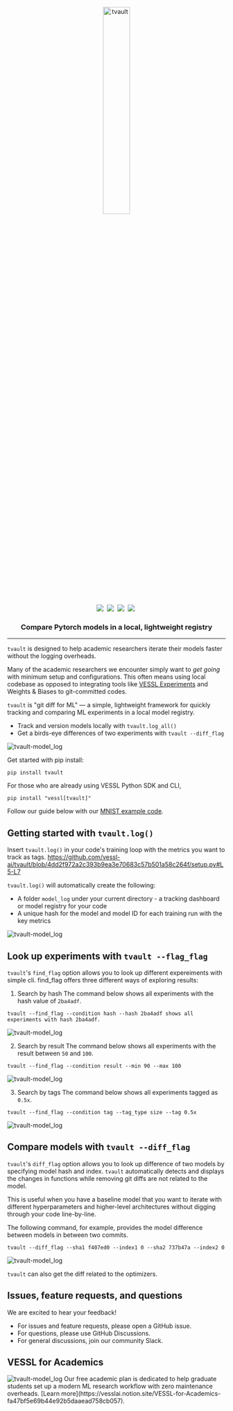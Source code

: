 <p align="center">
  <picture>
    <source media="(prefers-color-scheme: dark)" srcset="https://user-images.githubusercontent.com/97027715/232697803-3571bd58-8d4a-4c42-adba-96f300ef72c4.png" width="35%">
    <img alt="tvault" src="https://user-images.githubusercontent.com/97027715/232697811-f0a666a6-acbd-43a9-8af9-dea3e7cc0936.png" width="35%">
  </picture>
</p>

<p align="center">
    <a target="_blank" href="https://www.linkedin.com/company/vesslai"><img src="https://img.shields.io/badge/style--5eba00.svg?label=LinkedIn&logo=linkedin&style=social"></a>&nbsp;
    <a target="_blank" href="https://vesslai.medium.com/"><img src="https://img.shields.io/badge/style--5eba00.svg?label=Medium&logo=medium&style=social"></a>&nbsp;
    <a target="_blank" href="https://www.youtube.com/@vesslai4254"><img src="https://img.shields.io/badge/style--5eba00.svg?label=YouTube&logo=youtube&style=social"></a>&nbsp;
    <a target="_blank" href="https://join.slack.com/t/vessl-ai-community/shared_invite/zt-1a6schu04-NyjRKE0UMli58Z_lthBICA"><img src="https://img.shields.io/badge/Slack-Join-4A154B?logo=slack&style=social"></a>&nbsp;  
</p>

<h3 align="center">
    Compare Pytorch models in a local, lightweight registry
</h3>

----

`tvault` is designed to help academic researchers iterate their models faster without the logging overheads. 

Many of the academic researchers we encounter simply want to *get going* with minimum setup and configurations. This often means using local codebase as opposed to integrating tools like [VESSL Experiments](https://docs.vessl.ai/api-reference/python-sdk/utils/vessl.log) and Weights & Biases to git-committed codes. 

`tvault` is "git diff for ML" &mdash; a simple, lightweight framework for quickly tracking and comparing ML experiments in a local model registry. 

* Track and version models locally with `tvault.log_all()`
* Get a birds-eye differences of two experiments with `tvault --diff_flag`

<img alt="tvault-model_log" src="">

Get started with pip install:
```
pip install tvault
```

For those who are already using VESSL Python SDK and CLI,
```
pip install "vessl[tvault]"
```

Follow our guide below with our [MNIST example code](https://github.com/saeyoon17/mnist-tvault-example/blob/main/train.py). 

## Getting started with `tvault.log()`

Insert `tvault.log()` in your code's training loop with the metrics you want to track as tags.
https://github.com/vessl-ai/tvault/blob/4dd2f972a2c393b9ea3e70683c57b501a58c264f/setup.py#L5-L7

`tvault.log()` will automatically create the following:

* A folder `model_log` under your current directory - a tracking dashboard or model registry for your code
* A unique hash for the model and model ID for each training run with the key metrics

<img alt="tvault-model_log" src="">

## Look up experiments with `tvault --flag_flag`

`tvault`'s `find_flag` option allows you to look up different expereiments with simple cli. find_flag offers three different ways of exploring results:

  1. Search by hash
The command below shows all experiments with the hash value of  `2ba4adf`. 
```
tvault --find_flag --condition hash --hash 2ba4adf shows all experiments with hash 2ba4adf.
```
<img alt="tvault-model_log" src="">

  2. Search by result
The command below shows all experiments with the result between `50` and `100`.
```
tvault --find_flag --condition result --min 90 --max 100
```
<img alt="tvault-model_log" src="">

  3. Search by tags
The command below shows all experiments tagged as `0.5x`.
```
tvault --find_flag --condition tag --tag_type size --tag 0.5x
```
<img alt="tvault-model_log" src="">

## Compare models with `tvault --diff_flag`

`tvault`'s `diff_flag` option allows you to look up difference of two models by specifying model hash and index. `tvault` automatically detects and displays the changes in functions while removing git diffs are not related to the model. 

This is useful when you have a baseline model that you want to iterate with different hyperparameters and higher-level architectures without digging through your code line-by-line. 

The following command, for example, provides the model difference between models in between two commits.
```
tvault --diff_flag --sha1 f407ed0 --index1 0 --sha2 737b47a --index2 0
```
<img alt="tvault-model_log" src="">

`tvault` can also get the diff related to the optimizers.

## Issues, feature requests, and questions

We are excited to hear your feedback!
* For issues and feature requests, please open a GitHub issue.
* For questions, please use GitHub Discussions.
* For general discussions, join our community Slack.

## VESSL for Academics

<img alt="tvault-model_log" src="">
Our free academic plan is dedicated to help graduate students set up a modern ML research workflow with zero maintenance overheads. [Learn more](https://vesslai.notion.site/VESSL-for-Academics-fa47bf5e69b44e92b5daaead758cb057).

